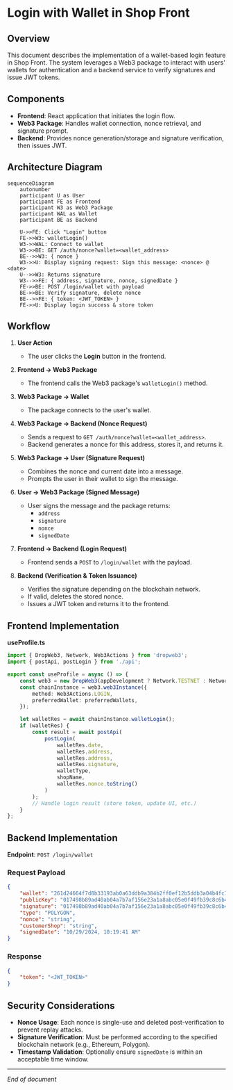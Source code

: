 # Login with Wallet in Shop Front

## Overview

This document describes the implementation of a wallet-based login feature in Shop Front. The system leverages a Web3 package to interact with users' wallets for authentication and a backend service to verify signatures and issue JWT tokens.

## Components

-   **Frontend**: React application that initiates the login flow.
-   **Web3 Package**: Handles wallet connection, nonce retrieval, and signature prompt.
-   **Backend**: Provides nonce generation/storage and signature verification, then issues JWT.

## Architecture Diagram

```mermaid
sequenceDiagram
    autonumber
    participant U as User
    participant FE as Frontend
    participant W3 as Web3 Package
    participant WAL as Wallet
    participant BE as Backend

    U->>FE: Click "Login" button
    FE->>W3: walletLogin()
    W3->>WAL: Connect to wallet
    W3->>BE: GET /auth/nonce?wallet=<wallet_address>
    BE-->>W3: { nonce }
    W3->>U: Display signing request: Sign this message: <nonce> @ <date>
    U-->>W3: Returns signature
    W3-->>FE: { address, signature, nonce, signedDate }
    FE->>BE: POST /login/wallet with payload
    BE->>BE: Verify signature, delete nonce
    BE-->>FE: { token: <JWT_TOKEN> }
    FE->>U: Display login success & store token
```

## Workflow

1. **User Action**

    - The user clicks the **Login** button in the frontend.

2. **Frontend → Web3 Package**

    - The frontend calls the Web3 package's `walletLogin()` method.

3. **Web3 Package → Wallet**

    - The package connects to the user's wallet.

4. **Web3 Package → Backend (Nonce Request)**

    - Sends a request to `GET /auth/nonce?wallet=<wallet_address>`.
    - Backend generates a nonce for this address, stores it, and returns it.

5. **Web3 Package → User (Signature Request)**

    - Combines the nonce and current date into a message.
    - Prompts the user in their wallet to sign the message.

6. **User → Web3 Package (Signed Message)**

    - User signs the message and the package returns:
        - `address`
        - `signature`
        - `nonce`
        - `signedDate`

7. **Frontend → Backend (Login Request)**

    - Frontend sends a `POST` to `/login/wallet` with the payload.

8. **Backend (Verification & Token Issuance)**
    - Verifies the signature depending on the blockchain network.
    - If valid, deletes the stored nonce.
    - Issues a JWT token and returns it to the frontend.

## Frontend Implementation

**useProfile.ts**

```typescript
import { DropWeb3, Network, Web3Actions } from 'dropweb3';
import { postApi, postLogin } from './api';

export const useProfile = async () => {
	const web3 = new DropWeb3(appDevelopment ? Network.TESTNET : Network.MAINNET);
	const chainInstance = web3.web3Instance({
		method: Web3Actions.LOGIN,
		preferredWallet: preferredWallets,
	});

	let walletRes = await chainInstance.walletLogin();
	if (walletRes) {
		const result = await postApi(
			postLogin(
				walletRes.date,
				walletRes.address,
				walletRes.address,
				walletRes.signature,
				walletType,
				shopName,
				walletRes.nonce.toString()
			)
		);
		// Handle login result (store token, update UI, etc.)
	}
};
```

## Backend Implementation

**Endpoint**: `POST /login/wallet`

### Request Payload

```json
{
	"wallet": "261d24664f7d8b33193ab0a63ddb9a384b2ff0ef12b5ddb3a04b4fc72dd35747",
	"publicKey": "017498b89ad40ab04a7b7af156e23a1a8abc05e0f49fb39c8c6b416ed2209004df",
	"signature": "017498b89ad40ab04a7b7af156e23a1a8abc05e0f49fb39c8c6b416ed2209004df",
	"type": "POLYGON",
	"nonce": "string",
	"customerShop": "string",
	"signedDate": "10/29/2024, 10:19:41 AM"
}
```

### Response

```json
{
	"token": "<JWT_TOKEN>"
}
```

## Security Considerations

-   **Nonce Usage**: Each nonce is single-use and deleted post-verification to prevent replay attacks.
-   **Signature Verification**: Must be performed according to the specified blockchain network (e.g., Ethereum, Polygon).
-   **Timestamp Validation**: Optionally ensure `signedDate` is within an acceptable time window.

---

_End of document_
